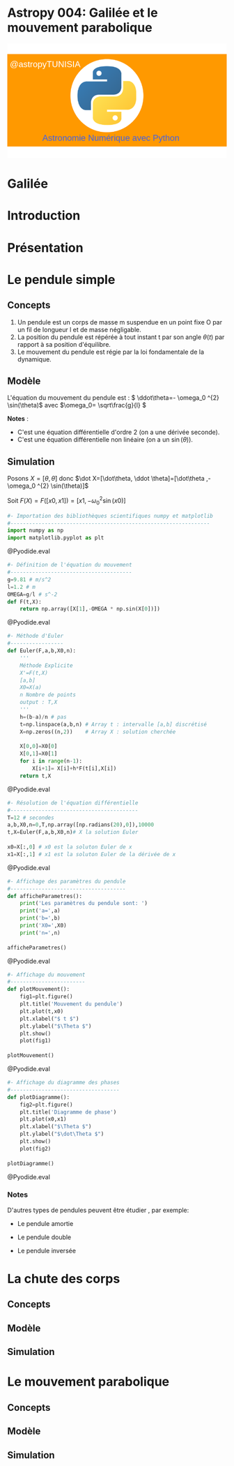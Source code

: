 <!--
author:   (c) riadh BEN NESSIB
email:    riadhbennessib@gmail.com
version:  0.1.0
language: fr
logo:     https://raw.githubusercontent.com/pyTUNISIA/home/master/images/astropy/astropyTUNISIA.png
comment:  astropyTUNISIA: Astronomie Numérique avec Python.
mode   :  Textbook
script:   https://pyodide-cdn2.iodide.io/v0.15.0/full/pyodide.js
@onload
window.languagePluginUrl = 'https://pyodide-cdn2.iodide.io/v0.15.0/full/'
window.pyodide_ready = false;
window.pyodide_modules = new Set()
window.py_packages = ["matplotlib", "numpy"]
window.loadModules = function() {
  languagePluginLoader.then(() => {
    console.log("pyodide is ready")
    if (window.py_packages) {

      for( let i = 0; i < window.py_packages.length; i++ ) {
        window.pyodide_modules.add(window.py_packages[i])
      }

      pyodide.loadPackage(window.py_packages).then(() => {
        console.log("all packages loaded")
        window.pyodide_ready = true;
      });
    }
    else {
      window.pyodide_ready = true;
    }
  })
}

window.loadModules()

@end

@Pyodide.eval: @Pyodide.eval_(@uid)

@Pyodide.eval_
<script>

function initPlot() {
try {

pyodide.runPython(`
import io, base64
try:
  img_str_
except NameError:
  img_str_ = {}

def plot(fig, id="plot-@0"):
  buf = io.BytesIO()
  fig.savefig(buf, format='png')
  buf.seek(0)
  img_str_[id] = "data:image/png;base64," + base64.b64encode(buf.read()).decode('UTF-8')
`)
} catch (e) {}
}

function copyPlot() {
  if ( pyodide.globals.img_str_["plot-@0"] ) {
    document.getElementById("plot-@0").src = pyodide.globals.img_str_["plot-@0"]
    document.getElementById("plot-@0").parentElement.style = ""
  }
}

////////////////////////////////////////////////////

function runPython() {
  if (window.pyodide_ready) {
    pyodide.globals.print = (...e) => { e = e.slice(0,-1); console.log(...e) };
    setTimeout(() => {
      try {
        initPlot()
        let fin = pyodide.runPython(`@input`)
        if (fin) {
          console.log(fin)
        }
        copyPlot()
        send.lia("LIA: stop")
      } catch(e) {
        //window.py_packages = ["matplotlib"]
        let module = e.message.match(/ModuleNotFoundError: No module named '([^']+)/g)
        if (! module) {
          console.error(e)
          //let msg = e.message.match(/File "<unknown>", line (\d+)\n.*\n.*\n.*/g)
          //window.console.log(msg[0])
          send.lia("LIA: stop")
        }
        else if (module.length != 0) {
          module = module[0].split("'")[1]
          if (window.pyodide_modules.has(module)) {
            console.error(e)
            send.lia("LIA: stop")
          } else {
            console.debug("downloading module =>", module)
            window.py_packages = [ module ]
            window.pyodide_ready = false
            window.loadModules()
            runPython()
          }
        }
        else {
          console.error(e)

          send.lia("LIA: stop")
        }
      }
    }, 100)
  } else {
    setTimeout(runPython, 234)
  }
}

runPython()

"LIA: wait";
</script>

<div id="pyplotdiv" style="display:none"><img id="plot-@0" /></div>

<script>
try {
if ( pyodide.globals.img_str_["plot-@0"] )
  document.getElementById("plot-@0").src = pyodide.globals.img_str_["plot-@0"]
  document.getElementById("plot-@0").parentElement.style = ""
} catch(e) {}

</script>

@end

-->


# Astropy 004: Galilée et le mouvement parabolique
![](https://raw.githubusercontent.com/pyTUNISIA/home/master/images/astropy/astropyTUNISIA.png)


# Galilée

# Introduction

# Présentation 


 
# Le pendule simple
## Concepts
1. Un pendule est un corps de masse m suspendue en un point fixe O par un fil de longueur l et de masse négligable.
2. La position du pendule est répérée à tout instant t par son angle $\theta (t)$ par rapport à sa position d'équilibre.
3. Le mouvement du pendule est régie par la loi fondamentale de la dynamique.
## Modèle
L'équation du mouvement du pendule est : $ \ddot\theta=- \omega_0 ^{2} \sin(\theta)$ avec $\omega_0= \sqrt\frac{g}{l} $


**Notes** :
* C'est une équation différentielle d'ordre 2 (on a une dérivée seconde).
* C'est une équation différentielle non linéaire (on a un $\sin(\theta)$).
## Simulation
Posons $X=[\theta, \dot \theta]$
donc $\dot X=[\dot\theta, \ddot \theta]=[\dot\theta ,- \omega_0 ^{2} \sin(\theta)]$


Soit $F(X)=F([x0,x1])=[x1,- \omega_0 ^{2} \sin(x0)]$

```python
#- Importation des bibliothèques scientifiques numpy et matplotlib
#----------------------------------------------------------------
import numpy as np
import matplotlib.pyplot as plt
```
@Pyodide.eval

```python
#- Définition de l'équation du mouvement
#---------------------------------------
g=9.81 # m/s^2
l=1.2 # m
OMEGA=g/l # s^-2
def F(t,X):
    return np.array([X[1],-OMEGA * np.sin(X[0])])

```
@Pyodide.eval

```python
#- Méthode d'Euler
#-----------------
def Euler(F,a,b,X0,n):
    '''
    Méthode Explicite
    X'=F(t,X)
    [a,b] 
    X0=X(a)
    n Nombre de points
    output : T,X
    '''
    h=(b-a)/n # pas
    t=np.linspace(a,b,n) # Array t : intervalle [a,b] discrétisé
    X=np.zeros((n,2))    # Array X : solution cherchée
    
    X[0,0]=X0[0]
    X[0,1]=X0[1]
    for i in range(n-1):
        X[i+1]= X[i]+h*F(t[i],X[i]) 
    return t,X

```
@Pyodide.eval


```python
#- Résolution de l'équation différentielle
#-----------------------------------------
T=12 # secondes
a,b,X0,n=0,T,np.array([np.radians(20),0]),10000 
t,X=Euler(F,a,b,X0,n)# X la solution Euler

x0=X[:,0] # x0 est la soluton Euler de x 
x1=X[:,1] # x1 est la soluton Euler de la dérivée de x

```
@Pyodide.eval



```python
#- Affichage des paramètres du pendule
#-------------------------------------
def afficheParametres():
    print('Les paramètres du pendule sont: ')
    print('a=',a)
    print('b=',b)
    print('X0=',X0)
    print('n=',n)

afficheParametres()

```
@Pyodide.eval


```python
#- Affichage du mouvement
#------------------------
def plotMouvement():
    fig1=plt.figure()
    plt.title('Mouvement du pendule')
    plt.plot(t,x0)
    plt.xlabel("$ t $")
    plt.ylabel("$\Theta $")
    plt.show()
    plot(fig1)

plotMouvement()

```
@Pyodide.eval


```python
#- Affichage du diagramme des phases
#-----------------------------------
def plotDiagramme():
    fig2=plt.figure()
    plt.title('Diagramme de phase')
    plt.plot(x0,x1)
    plt.xlabel("$\Theta $")
    plt.ylabel("$\dot\Theta $")
    plt.show()
    plot(fig2)

plotDiagramme()

```
@Pyodide.eval


### Notes 
D'autres types de pendules peuvent être étudier , par exemple:
* Le pendule amortie

* Le pendule double

* Le pendule inversée



# La chute des corps
## Concepts
## Modèle
## Simulation



# Le mouvement parabolique
## Concepts
## Modèle
## Simulation

